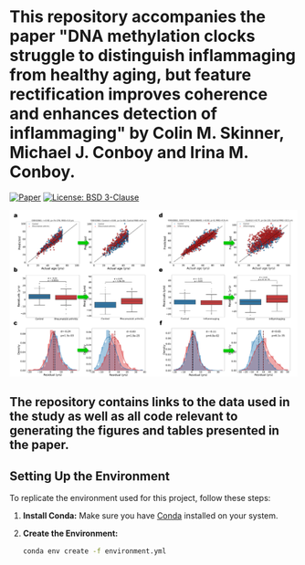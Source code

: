 # This repository accompanies the paper "DNA methylation clocks struggle to distinguish inflammaging from healthy aging, but feature rectification improves coherence and enhances detection of inflammaging" by Colin M. Skinner, Michael J. Conboy and Irina M. Conboy.

[![Paper](https://img.shields.io/badge/bioRxiv-2024.10.09.617512v1-blue?style=plastic)](https://www.biorxiv.org/content/10.1101/2024.10.09.617512v1)
[![License: BSD 3-Clause](https://img.shields.io/badge/License-BSD%203--Clause-yellow?style=plastic)](LICENSE)

<img src="./figures/Figure%204.png" width="900">


## The repository contains links to the data used in the study as well as all code relevant to generating the figures and tables presented in the paper.


## Setting Up the Environment

To replicate the environment used for this project, follow these steps:

1. **Install Conda:** Make sure you have [Conda](https://docs.conda.io/projects/conda/en/latest/user-guide/install/index.html) installed on your system.

2. **Create the Environment:**
   ```bash
   conda env create -f environment.yml